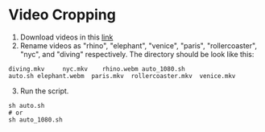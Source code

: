 # Video Cropping
1. Download videos in this
[link](http://dash.ipv6.enstb.fr/headMovements/archives/videos.tar)
2. Rename videos as "rhino", "elephant", "venice", "paris", "rollercoaster",
"nyc", and "diving" respectively. The directory should be look like this:
```
diving.mkv     nyc.mkv    rhino.webm auto_1080.sh
auto.sh elephant.webm  paris.mkv  rollercoaster.mkv  venice.mkv
```
3. Run the script.
```
sh auto.sh
# or 
sh auto_1080.sh
```
